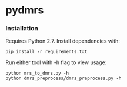 # pydmrs


### Installation

Requires Python 2.7. Install dependencies with:

```
pip install -r requirements.txt
```

Run either tool with -h flag to view usage:

```
python mrs_to_dmrs.py -h
python dmrs_preprocess/dmrs_preprocess.py -h
```
